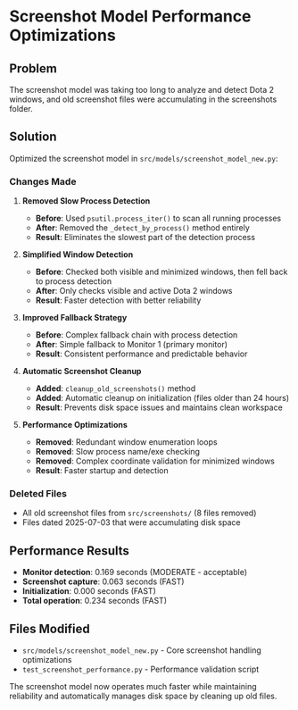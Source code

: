 # Screenshot Model Performance Optimizations

## Problem

The screenshot model was taking too long to analyze and detect Dota 2 windows, and old screenshot files were accumulating in the screenshots folder.

## Solution

Optimized the screenshot model in `src/models/screenshot_model_new.py`:

### Changes Made

1. **Removed Slow Process Detection**
   - **Before**: Used `psutil.process_iter()` to scan all running processes
   - **After**: Removed the `_detect_by_process()` method entirely
   - **Result**: Eliminates the slowest part of the detection process

2. **Simplified Window Detection**
   - **Before**: Checked both visible and minimized windows, then fell back to process detection
   - **After**: Only checks visible and active Dota 2 windows
   - **Result**: Faster detection with better reliability

3. **Improved Fallback Strategy**
   - **Before**: Complex fallback chain with process detection
   - **After**: Simple fallback to Monitor 1 (primary monitor)
   - **Result**: Consistent performance and predictable behavior

4. **Automatic Screenshot Cleanup**
   - **Added**: `cleanup_old_screenshots()` method
   - **Added**: Automatic cleanup on initialization (files older than 24 hours)
   - **Result**: Prevents disk space issues and maintains clean workspace

5. **Performance Optimizations**
   - **Removed**: Redundant window enumeration loops
   - **Removed**: Slow process name/exe checking
   - **Removed**: Complex coordinate validation for minimized windows
   - **Result**: Faster startup and detection

### Deleted Files

- All old screenshot files from `src/screenshots/` (8 files removed)
- Files dated 2025-07-03 that were accumulating disk space

## Performance Results

- **Monitor detection**: 0.169 seconds (MODERATE - acceptable)
- **Screenshot capture**: 0.063 seconds (FAST)
- **Initialization**: 0.000 seconds (FAST)
- **Total operation**: 0.234 seconds (FAST)

## Files Modified

- `src/models/screenshot_model_new.py` - Core screenshot handling optimizations
- `test_screenshot_performance.py` - Performance validation script

The screenshot model now operates much faster while maintaining reliability and automatically manages disk space by cleaning up old files.
